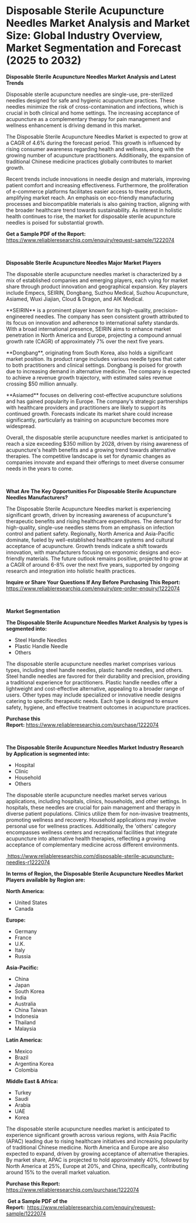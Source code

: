 <p><h1>Disposable Sterile Acupuncture Needles Market Analysis and Market Size: Global Industry Overview, Market Segmentation and Forecast (2025 to 2032)</h1></p><p><strong>Disposable Sterile Acupuncture Needles Market Analysis and Latest Trends</strong></p>
<p><p>Disposable sterile acupuncture needles are single-use, pre-sterilized needles designed for safe and hygienic acupuncture practices. These needles minimize the risk of cross-contamination and infections, which is crucial in both clinical and home settings. The increasing acceptance of acupuncture as a complementary therapy for pain management and wellness enhancement is driving demand in this market.</p><p>The Disposable Sterile Acupuncture Needles Market is expected to grow at a CAGR of 4.6% during the forecast period. This growth is influenced by rising consumer awareness regarding health and wellness, along with the growing number of acupuncture practitioners. Additionally, the expansion of traditional Chinese medicine practices globally contributes to market growth. </p><p>Recent trends include innovations in needle design and materials, improving patient comfort and increasing effectiveness. Furthermore, the proliferation of e-commerce platforms facilitates easier access to these products, amplifying market reach. An emphasis on eco-friendly manufacturing processes and biocompatible materials is also gaining traction, aligning with the broader healthcare trend towards sustainability. As interest in holistic health continues to rise, the market for disposable sterile acupuncture needles is poised for substantial growth.</p></p>
<p><strong>Get a Sample PDF of the Report:&nbsp;</strong> <a href="https://www.reliableresearchiq.com/enquiry/request-sample/1222074?utm_campaign=2866&utm_medium=2&utm_source=Github&utm_content=ia&utm_term=16042025&utm_id=disposable-sterile-acupuncture-needles">https://www.reliableresearchiq.com/enquiry/request-sample/1222074</a></p>
<p>&nbsp;</p>
<p><strong>Disposable Sterile Acupuncture Needles Major Market Players</strong></p>
<p><p>The disposable sterile acupuncture needles market is characterized by a mix of established companies and emerging players, each vying for market share through product innovation and geographical expansion. Key players include Empecs, SEIRIN, Dongbang, Suzhou Medical, Suzhou Acupuncture, Asiamed, Wuxi Jiajian, Cloud & Dragon, and AIK Medical.</p><p>**SEIRIN** is a prominent player known for its high-quality, precision-engineered needles. The company has seen consistent growth attributed to its focus on innovation and adherence to international safety standards. With a broad international presence, SEIRIN aims to enhance market penetration in North America and Europe, projecting a compound annual growth rate (CAGR) of approximately 7% over the next five years.</p><p>**Dongbang**, originating from South Korea, also holds a significant market position. Its product range includes various needle types that cater to both practitioners and clinical settings. Dongbang is poised for growth due to increasing demand in alternative medicine. The company is expected to achieve a revenue growth trajectory, with estimated sales revenue crossing $50 million annually.</p><p>**Asiamed** focuses on delivering cost-effective acupuncture solutions and has gained popularity in Europe. The company's strategic partnerships with healthcare providers and practitioners are likely to support its continued growth. Forecasts indicate its market share could increase significantly, particularly as training on acupuncture becomes more widespread.</p><p>Overall, the disposable sterile acupuncture needles market is anticipated to reach a size exceeding $350 million by 2028, driven by rising awareness of acupuncture's health benefits and a growing trend towards alternative therapies. The competitive landscape is set for dynamic changes as companies innovate and expand their offerings to meet diverse consumer needs in the years to come.</p></p>
<p>&nbsp;</p>
<p><strong>What Are The Key Opportunities For Disposable Sterile Acupuncture Needles Manufacturers?</strong></p>
<p><p>The Disposable Sterile Acupuncture Needles market is experiencing significant growth, driven by increasing awareness of acupuncture's therapeutic benefits and rising healthcare expenditures. The demand for high-quality, single-use needles stems from an emphasis on infection control and patient safety. Regionally, North America and Asia-Pacific dominate, fueled by well-established healthcare systems and cultural acceptance of acupuncture. Growth trends indicate a shift towards innovation, with manufacturers focusing on ergonomic designs and eco-friendly materials. The future outlook remains positive, projected to grow at a CAGR of around 6-8% over the next five years, supported by ongoing research and integration into holistic health practices.</p></p>
<p><strong>Inquire or Share Your Questions If Any Before Purchasing This Report:</strong> <a href="https://www.reliableresearchiq.com/enquiry/pre-order-enquiry/1222074?utm_campaign=2866&utm_medium=2&utm_source=Github&utm_content=ia&utm_term=16042025&utm_id=disposable-sterile-acupuncture-needles">https://www.reliableresearchiq.com/enquiry/pre-order-enquiry/1222074</a></p>
<p>&nbsp;</p>
<p><strong>Market Segmentation</strong></p>
<p><strong>The Disposable Sterile Acupuncture Needles Market Analysis by types is segmented into:</strong></p>
<p><ul><li>Steel Handle Needles</li><li>Plastic Handle Needle</li><li>Others</li></ul></p>
<p><p>The disposable sterile acupuncture needles market comprises various types, including steel handle needles, plastic handle needles, and others. Steel handle needles are favored for their durability and precision, providing a traditional experience for practitioners. Plastic handle needles offer a lightweight and cost-effective alternative, appealing to a broader range of users. Other types may include specialized or innovative needle designs catering to specific therapeutic needs. Each type is designed to ensure safety, hygiene, and effective treatment outcomes in acupuncture practices.</p></p>
<p><strong>Purchase this Report:&nbsp;</strong><a href="https://www.reliableresearchiq.com/purchase/1222074?utm_campaign=2866&utm_medium=2&utm_source=Github&utm_content=ia&utm_term=16042025&utm_id=disposable-sterile-acupuncture-needles">https://www.reliableresearchiq.com/purchase/1222074</a></p>
<p>&nbsp;</p>
<p><strong>The Disposable Sterile Acupuncture Needles Market Industry Research by Application is segmented into:</strong></p>
<p><ul><li>Hospital</li><li>Clinic</li><li>Household</li><li>Others</li></ul></p>
<p><p>The disposable sterile acupuncture needles market serves various applications, including hospitals, clinics, households, and other settings. In hospitals, these needles are crucial for pain management and therapy in diverse patient populations. Clinics utilize them for non-invasive treatments, promoting wellness and recovery. Household applications may involve personal use for wellness practices. Additionally, the 'others' category encompasses wellness centers and recreational facilities that integrate acupuncture into alternative health therapies, reflecting a growing acceptance of complementary medicine across different environments.</p></p>
<p><a href="https://www.reliableresearchiq.com/disposable-sterile-acupuncture-needles-r1222074?utm_campaign=2866&utm_medium=2&utm_source=Github&utm_content=ia&utm_term=16042025&utm_id=disposable-sterile-acupuncture-needles">&nbsp;https://www.reliableresearchiq.com/disposable-sterile-acupuncture-needles-r1222074</a></p>
<p><strong>In terms of Region, the Disposable Sterile Acupuncture Needles Market Players available by Region are:</strong></p>
<p>
    <p> <strong> North America: </strong>
        <ul>
            <li>United States</li>
            <li>Canada</li>
        </ul>
        </p> 
    <p> <strong> Europe: </strong>
        <ul>
            <li>Germany</li>
            <li>France</li>
            <li>U.K.</li>
            <li>Italy</li>
            <li>Russia</li>
        </ul>
        </p> 
    <p> <strong> Asia-Pacific: </strong>
        <ul>
            <li>China</li>
            <li>Japan</li>
            <li>South Korea</li>
            <li>India</li>
            <li>Australia</li>
            <li>China Taiwan</li>
            <li>Indonesia</li>
            <li>Thailand</li>
            <li>Malaysia</li>
        </ul>
        </p> 
    <p> <strong> Latin America: </strong>
        <ul>
            <li>Mexico</li>
            <li>Brazil</li>
            <li>Argentina Korea</li>
            <li>Colombia</li>
        </ul>
        </p> 
    <p> <strong> Middle East & Africa: </strong>
        <ul>
            <li>Turkey</li>
            <li>Saudi</li>
            <li>Arabia</li>
            <li>UAE</li>
            <li>Korea</li>
        </ul>
    </p>
    </p>
<p><p>The disposable sterile acupuncture needles market is anticipated to experience significant growth across various regions, with Asia Pacific (APAC) leading due to rising healthcare initiatives and increasing popularity of traditional Chinese medicine. North America and Europe are also expected to expand, driven by growing acceptance of alternative therapies. By market share, APAC is projected to hold approximately 40%, followed by North America at 25%, Europe at 20%, and China, specifically, contributing around 15% to the overall market valuation.</p></p>
<p><strong>Purchase this Report: </strong><a href="https://www.reliableresearchiq.com/purchase/1222074?utm_campaign=2866&utm_medium=2&utm_source=Github&utm_content=ia&utm_term=16042025&utm_id=disposable-sterile-acupuncture-needles">https://www.reliableresearchiq.com/purchase/1222074</a></p>
<p>&nbsp;<strong>Get a Sample PDF of the Report:&nbsp;&nbsp;</strong><a href="https://www.reliableresearchiq.com/enquiry/request-sample/1222074?utm_campaign=2866&utm_medium=2&utm_source=Github&utm_content=ia&utm_term=16042025&utm_id=disposable-sterile-acupuncture-needles">https://www.reliableresearchiq.com/enquiry/request-sample/1222074</a></p>
<p><strong></strong></p>
<p><p></p><p></p><p></p></p>